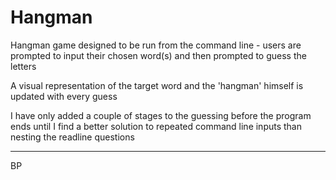# Hangman

Hangman game designed to be run from the command line - users are prompted to input their chosen word(s) and then prompted to guess the letters

A visual representation of the target word and the 'hangman' himself is updated with every guess

I have only added a couple of stages to the guessing before the program ends until I find a better solution to repeated command line inputs than nesting the readline questions

----------

BP
